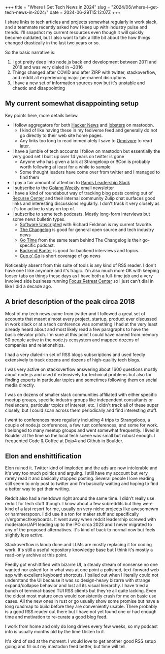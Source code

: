 +++
title = "Where I Get Tech News in 2024"
slug = "2024/06/where-i-get-tech-news-in-2024/"
date = 2024-06-29T15:12:07Z
+++

I share links to tech articles and projects somewhat regularly in work slack, and a teammate recently asked how I keep up with industry pulse and trends. I'll snapshot my current resources even though it will quickly become outdated, but I also want to talk a little bit about the how things changed drastically in the last two years or so.

So the basic narrative is:

1. I got pretty deep into node.js back end development between 2011 and 2018 and was very dialed in ~2016
1. Things changed after COVID and after ZIRP with twitter, stackoverflow, and reddit all experiencing major permanent disruptions
1. I have a new set of information sources now but it's unstable and chaotic and disappointing

## My current somewhat disappointing setup

Key points here, more details below.

- I follow aggregators for both [Hacker News](https://social.lansky.name/@hn50) and [lobsters](https://botsin.space/@lobsters) on mastodon.
  - I kind of like having these in my fediverse feed and generally do not go directly to their web site home pages.
  - Any links too long to read immediately I save to [Omnivore](https://omnivore.app/) to read later.
- I have a jumble of tech accounts I follow on mastodon but essentially the very good set I built up over 14 years on twitter is gone
  - Anyone who has given a talk at Strangeloop or !!Con is probably worth following at least for a while to sample
  - Some thought leaders have come over from twitter and I managed to find them
- I pay a fair amount of attention to [Rands Leadership Slack](https://randsinrepose.com/welcome-to-rands-leadership-slack/)
- I subscribe to the [Golang Weekly](https://golangweekly.com/) email newsletter
- I have a kind of roundabout way of tracking blog posts coming out of [Recurse Center](https://www.recurse.com/) and their internal community Zulip chat surfaces good links and interesting discussions regularly. I don't track it very closely as it's too active to stay on top of.
- I subscribe to some tech podcasts. Mostly long-form interviews but some news bulletin types.
  - [Software Unscripted](https://pca.st/podcast/1f1720a0-5ab3-013a-d70c-0acc26574db2) with Richard Feldman is my current favorite.
  - [The Changelog](https://changelog.com/podcast) is good for general open source and tech industry news
  - [Go Time](https://changelog.com/gotime) from the same team behind The Changelog is their go-specific podcast.
  - [Backend Banter](https://www.backendbanter.fm/) is good for backend interviews and topics.
  - [Cup o' Go](https://cupogo.dev/) is short coverage of go news

Noticeably absent from this suite of tools is any kind of RSS reader. I don't have one I like anymore and it's tragic. I'm also much more OK with keeping looser tabs on things these days as I have both a full-time job and a very involved side business running [Focus Retreat Center](https://focusretreatcenter.com) so I just can't dial in like I did a decade ago.

## A brief description of the peak circa 2018

Most of my tech news came from twitter and I followed a great set of accounts that meant almost every project, startup, product ever discussed in work slack or at a tech conference was something I had at the very least already heard about and most likely read a few paragraphs to have the basic elevator pitch. I'm sure at this point I could have named from memory 50 people active in the node.js ecosystem and mapped dozens of companies and relationships.

I had a very dialed-in set of RSS blogs subscriptions and used feedly extensively to track dozens and dozens of high-quality tech blogs.

I was very active on stackoverflow answering about 1600 questions mostly about node.js and used it extensively for technical problems but also for finding experts in particular topics and sometimes following them on social media directly.

I was on dozens of smaller slack communities affiliated with either specific meetup groups, specific industry groups like independent consultants or freelancers, particular topics of interest, etc. I didn't track all of these super closely, but I could scan across them periodically and find interesting stuff.

I went to conferences more regularly including 4 trips to Strangeloop, a couple of node.js conferences, a few rust conferences, and some for work. I belonged to many meetup groups and went somewhat frequently. I lived in Boulder at the time so the local tech scene was small but robust enough. I frequented Code & Coffee at Dojo4 and Github in Boulder.

## Elon and enshittification

Elon ruined it. Twitter kind of imploded and the ads are now intolerable and it's way too much politics and arguing. I still have my account but very rarely read it and basically stopped posting. Several people I love reading still seem to only post to twitter and I'm basically waiting and hoping to find a better way to get their writing.

Reddit also had a meltdown right around the same time. I didn't really use reddit for tech stuff though. I know about a few subreddits but they were kind of a last resort for me, usually on very niche projects like awesomewm or hammerspoon. I did use it a ton for maker stuff and specifically /r/ergomechkeyboards. It went away when reddit leadership screwed with moderators/API leading up to the IPO circa 2023 and I never migrated to any of the proposed alternatives. It's kind of back to normal now but feels slightly less active.

Stackoverflow is kinda done and LLMs are mostly replacing it for coding work. It's still a useful repository knowledge base but I think it's mostly a read-only archive at this point.

Feedly got enshittified with bizarre UI, a steady stream of nonsense no one wanted nor asked for in what was at one point a polished, text-forward web app with excellent keyboard shortcuts. I bailed out when I literally could not understand the UI because it was so design-heavy bizarre with strange expand/collapse behavior and lost all its visual hierarchy. I have tried a bunch of terminal-based TUI RSS clients but they're all quite lacking. Even the oldest most mature ones would consistently crash for me on basic use cases. All the new ones in rust or go usually show some promise but have a long roadmap to build before they are conveniently usable. There probably is a good RSS reader out there but I have not yet found one or had enough time and motivation to re-curate a good blog feed.

I work from home and only do long drives every few weeks, so my podcast info is usually months old by the time I listen to it.

It's kind of sad at the moment. I would love to get another good RSS setup going and fill out my mastodon feed better, but time will tell.
